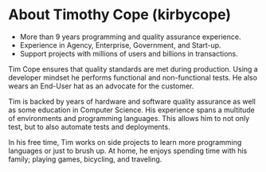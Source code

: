 # About Timothy Cope (kirbycope)
 * More than 9 years programming and quality assurance experience.
 * Experience in Agency, Enterprise, Government, and Start-up.
 * Support projects with millions of users and billions in transactions.

Tim Cope ensures that quality standards are met during production. Using a developer mindset he performs functional and non-functional tests. He also wears an End-User hat as an advocate for the customer.

Tim is backed by years of hardware and software quality assurance as well as some education in Computer Science. His experience spans a multitude of environments and programming languages. This allows him to not only test, but to also automate tests and deployments.

In his free time, Tim works on side projects to learn more programming languages or just to brush up. At home, he enjoys spending time with his family; playing games, bicycling, and traveling.
